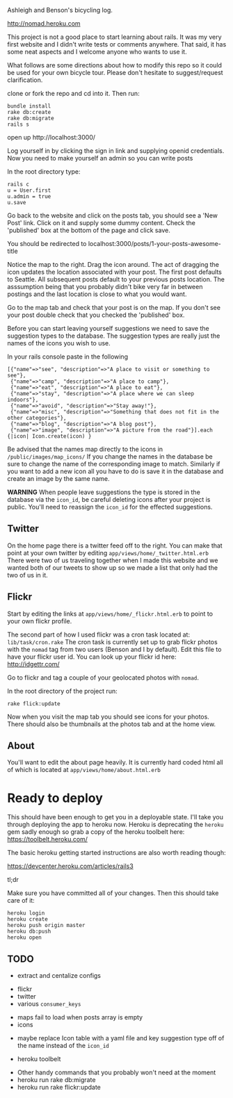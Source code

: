 Ashleigh and Benson's bicycling log.

http://nomad.heroku.com

This project is not a good place to start learning about rails. It was my
very first website and I didn't write tests or comments anywhere. That said,
it has some neat aspects and I welcome anyone who wants to use it.

What follows are some directions about how to modify this repo so it could
be used for your own bicycle tour. Please don't hesitate to suggest/request
clarification.

clone or fork the repo and cd into it. Then run:

    bundle install
    rake db:create
    rake db:migrate
    rails s 

open up http://localhost:3000/

Log yourself in by clicking the sign in link and 
supplying openid credentials. Now you need to make
yourself an admin so you can write posts

In the root directory type:

    rails c
    u = User.first 
    u.admin = true
    u.save

Go back to the website and click on the posts tab, you should
see a 'New Post' link. Click on it and supply some dummy content.
Check the 'published' box at the bottom of the page and click save.

You should be redirected to localhost:3000/posts/1-your-posts-awesome-title

Notice the map to the right. Drag the icon around. The act of dragging the icon
updates the location associated with your post. The first post defaults to Seattle.
All subsequent posts default to your previous posts location. The asssumption
being that you probably didn't bike very far in between postings and the last
location is close to what you would want.

Go to the map tab and check that your post is on the map. If you don't see your
post double check that you checked the 'published' box. 

Before you can start leaving yourself suggestions we need to save the
suggestion types to the database. The suggestion types are really just
the names of the icons you wish to use. 

In your rails console paste in the following

    [{"name"=>"see", "description"=>"A place to visit or something to see"}, 
     {"name"=>"camp", "description"=>"A place to camp"}, 
     {"name"=>"eat", "description"=>"A place to eat"}, 
     {"name"=>"stay", "description"=>"A place where we can sleep indoors"}, 
     {"name"=>"avoid", "description"=>"Stay away!"}, 
     {"name"=>"misc", "description"=>"Something that does not fit in the other categories"}, 
     {"name"=>"blog", "description"=>"A blog post"}, 
     {"name"=>"image", "description"=>"A picture from the road"}].each {|icon| Icon.create(icon) }

Be advised that the names map directly to the icons in `/public/images/map_icons/`
If you change the names in the database be sure to change the name
of the corresponding image to match. Similarly if you want to add a new icon all
you have to do is save it in the database and create an image by the same name.

**WARNING**
When people leave suggestions the type is stored in the database via the `icon_id`,
be careful deleting icons after your project is public. You'll need to reassign the
`icon_id` for the effected suggestions. 

## Twitter
On the home page there is a twitter feed off to the right. You can make that
point at your own twitter by editing `app/views/home/_twitter.html.erb`
There were two of us traveling together when I made this website and we
wanted both of our tweets to show up so we made a list that only had the two
of us in it. 

## Flickr 
Start by editing the links at `app/views/home/_flickr.html.erb` to point to your
own flickr profile. 

The second part of how I used flickr was a cron task located at: `lib/task/cron.rake`
The cron task is currently set up to grab flickr photos with the `nomad` tag
from two users (Benson and I by default). 
Edit this file to have your flickr user id. You can look up your flickr id here: http://idgettr.com/

Go to flickr and tag a couple of your geolocated photos with `nomad`.

In the root directory of the project run: 

    rake flick:update

Now when you visit the map tab you should see icons for your photos. There
should also be thumbnails at the photos tab and at the home view. 

## About
You'll want to edit the about page heavily. It is currently hard coded html
all of which is located at `app/views/home/about.html.erb`

# Ready to deploy
This should have been enough to get you in a deployable state. I'll take you through deploying
the app to heroku now. Heroku is deprecating the `heroku` gem sadly enough so grab a copy of
the heroku toolbelt here: https://toolbelt.heroku.com/

The basic heroku getting started instructions are also worth reading though:

https://devcenter.heroku.com/articles/rails3

tl;dr

Make sure you have committed all of your changes.  Then this should take care of it:

    heroku login 
    heroku create
    heroku push origin master
    heroku db:push 
    heroku open


## TODO
* extract and centalize configs
 - flickr
 - twitter
 - various `consumer_keys`

* maps fail to load when posts array is empty
* icons
 - maybe replace Icon table with a yaml file and key suggestion type
   off of the name instead of the `icon_id`
* heroku toolbelt
 - Other handy commands that you probably won't need at the moment
 - heroku run rake db:migrate
 - heroku run rake flickr:update


